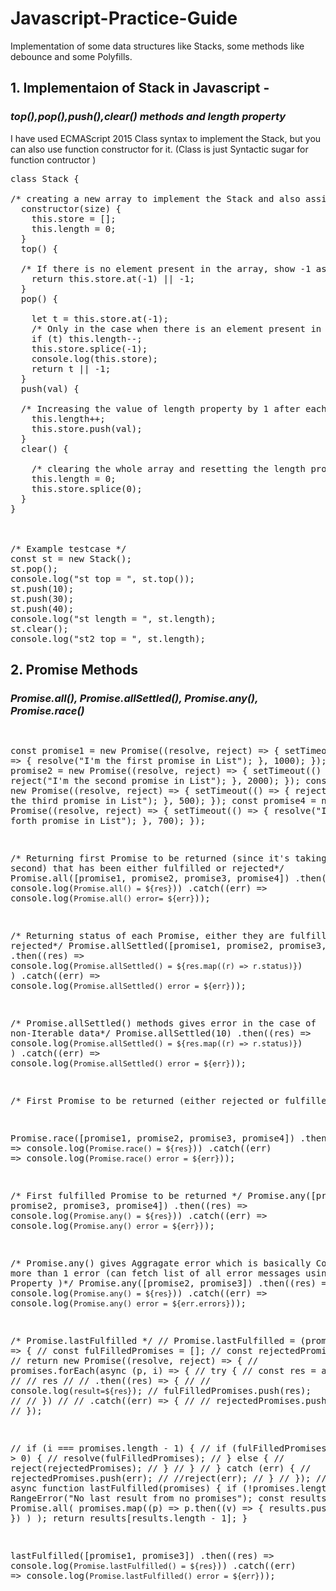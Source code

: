 # Javascript-Practice-Guide
Implementation of some data structures like Stacks, some methods like debounce and some Polyfills.
<h2>1. Implementaion of Stack in Javascript - </h2>
<h3><i><i>top(),pop(),push(),clear() methods and length property </i></i></h3>
<p>I have used ECMAScript 2015 Class syntax to implement the Stack, but you can also use function constructor for it. (Class is just Syntactic sugar for function contructor )</p>
<pre>
class Stack {<br>
/* creating a new array to implement the Stack and also assigning the value of length to 0 in constructor method */
  constructor(size) {
    this.store = [];
    this.length = 0;
  }
  top() {<br>
  /* If there is no element present in the array, show -1 as output */
    return this.store.at(-1) || -1;
  }
  pop() {<br>
    let t = this.store.at(-1);    
    /* Only in the case when there is an element present in the array that's going to be deleted, then decrease se the value of length property */
    if (t) this.length--;
    this.store.splice(-1);
    console.log(this.store);
    return t || -1;
  }
  push(val) {<br> 
  /* Increasing the value of length property by 1 after each push operation so that user can access the upated length value anytime */
    this.length++;
    this.store.push(val);
  }
  clear() {<br>
    /* clearing the whole array and resetting the length property to 0 */
    this.length = 0;
    this.store.splice(0);
  }
}

<br>
/* Example testcase */
const st = new Stack();
st.pop();
console.log("st top = ", st.top());
st.push(10);
st.push(30);
st.push(40);
console.log("st length = ", st.length);
st.clear();
console.log("st2 top = ", st.length);
</pre>
<h2>2. Promise Methods</h2>
<h3><i>Promise.all(), Promise.allSettled(), Promise.any(), Promise.race()</i></h3>
<pre>

const promise1 = new Promise((resolve, reject) => {
  setTimeout(() => {
    resolve("I'm the first promise in List");
  }, 1000);
});
const promise2 = new Promise((resolve, reject) => {
  setTimeout(() => {
    reject("I'm the second promise in List");
  }, 2000);
});
const promise3 = new Promise((resolve, reject) => {
  setTimeout(() => {
    reject("I'm the third promise in List");
  }, 500);
});
const promise4 = new Promise((resolve, reject) => {
  setTimeout(() => {
    resolve("I'm the forth promise in List");
  }, 700);
});

/* Returning first Promise to be returned (since it's taking just 0.5 second) that has been either fulfilled or rejected*/
Promise.all([promise1, promise2, promise3, promise4])
  .then((res) => console.log(`Promise.all() = ${res}`))
  .catch((err) => console.log(`Promise.all() error= ${err}`));

/* Returning status of each Promise, either they are fulfilled or rejected*/
Promise.allSettled([promise1, promise2, promise3, promise4])
  .then((res) =>
    console.log(`Promise.allSettled() = ${res.map((r) => r.status)}`)
  )
  .catch((err) => console.log(`Promise.allSettled() error = ${err}`));

/* Promise.allSettled() methods gives error in the case of non-Iterable data*/
Promise.allSettled(10)
  .then((res) =>
    console.log(`Promise.allSettled() = ${res.map((r) => r.status)}`)
  )
  .catch((err) => console.log(`Promise.allSettled() error = ${err}`));

/* First Promise to be returned (either rejected or fulfilled) */

Promise.race([promise1, promise2, promise3, promise4])
  .then((res) => console.log(`Promise.race() = ${res}`))
  .catch((err) => console.log(`Promise.race() error = ${err}`));

/* First fulfilled Promise to be returned */
Promise.any([promise1, promise2, promise3, promise4])
  .then((res) => console.log(`Promise.any() = ${res}`))
  .catch((err) => console.log(`Promise.any() error = ${err}`));

/* Promise.any() gives Aggragate error which is basically Containing more than 1 error (can fetch list of all error messages using .errors Property )*/
Promise.any([promise2, promise3])
  .then((res) => console.log(`Promise.any() = ${res}`))
  .catch((err) => console.log(`Promise.any() error = ${err.errors}`));

/* Promise.lastFulfilled */
// Promise.lastFulfilled = (promises) => {
//   const fulFilledPromises = [];
//   const rejectedPromises = [];
//   return new Promise((resolve, reject) => {
//     promises.forEach(async (p, i) => {
//       try {
//         const res = await p;
//         // res
//         //   .then((res) => {
//         //     console.log(`result=${res}`);
//         fulFilledPromises.push(res);
//         // })
//         // .catch((err) => {
//         //   rejectedPromises.push(err);
//         // });

//         if (i === promises.length - 1) {
//           if (fulFilledPromises.length > 0) {
//             resolve(fulFilledPromises);
//           } else {
//             reject(rejectedPromises);
//           }
//         }
//       } catch (err) {
//         rejectedPromises.push(err);
//         //reject(err);
//       }
//     });
//   });
// };
async function lastFulfilled(promises) {
  if (!promises.length) throw new RangeError("No last result from no promises");
  const results = [];
  await Promise.all(
    promises.map((p) =>
      p.then((v) => {
        results.push(v);
      })
    )
  );
  return results[results.length - 1];
}

lastFulfilled([promise1, promise3])
  .then((res) => console.log(`Promise.lastFulfilled() = ${res}`))
  .catch((err) => console.log(`Promise.lastFulfilled() error = ${err}`));
</pre>
